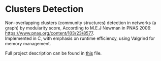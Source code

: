 # Clusters Detection

Non-overlapping clusters (community structures) detection in networks (a graph) by modularity score,
According to M.E.J Newman in PNAS 2006: https://www.pnas.org/content/103/23/8577. \
Implemented in C, with emphasis on runtime efficiency, using Valgrind for memory management.

Full project description can be found in [this](https://github.com/michalalayev/Clusters-Detection/blob/master/Community_Structure_in_Networks_Project.pdf) file.
